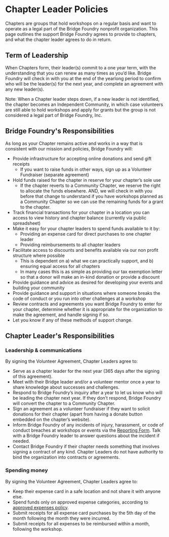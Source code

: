 # Chapter Leader Policies

Chapters are groups that hold workshops on a regular basis and want to operate as a legal part of the Bridge Foundry nonprofit organization. This page outlines the support Bridge Foundry agrees to provide to chapters, and what the chapter leader agrees to do in return.

## Term of Leadership
When Chapters form, their leader(s) commit to a one year term, with the understanding that you can renew as many times as you’d like. Bridge Foundry will check in with you at the end of the yearlong period to confirm who will be the leader(s) for the next year, and complete an agreement with any new leader(s). 

Note: When a Chapter leader steps down, if a new leader is not identified, the chapter becomes an Independent Community, in which case volunteers are still able to hold workshops and apply for grants but the group is not considered a legal part of Bridge Foundry, Inc.

## Bridge Foundry's Responsibilities
As long as your Chapter remains active and works in a way that is consistent with our mission and policies, Bridge Foundry will:

* Provide infrastructure for accepting online donations and send gift receipts 
    * If you want to raise funds in other ways, sign up as a Volunteer Fundraiser (separate agreement)
* Hold funds raised for the chapter in reserve for your chapter’s sole use
    * If the chapter reverts to a Community Chapter, we reserve the right to allocate the funds elsewhere. AND, we will check in with you before that change to understand if you have workshops planned as a Community Chapter so we can use the remaining funds for a grant to the chapter. 
* Track financial transactions for your chapter in a location you can access to view history and chapter balance (currently via public spreadsheet)
* Make it easy for your chapter leaders to spend funds available to it by:
    * Providing an expense card for direct purchases to one chapter leader
    * Providing reimbursements to all chapter leaders
* Facilitate access to discounts and benefits available via our non profit structure where possible
    * This is dependent on a) what we can practically support, and b) ensuring equal access for all chapters
    * In many cases this is as simple as providing our tax exemption letter so that a donor will make an in-kind donation or provide a discount
* Provide guidance and advice as desired for developing your events and building your community
* Provide guidance and support in situations where someone breaks the code of conduct or you run into other challenges at a workshop
* Review contracts and agreements you want Bridge Foundry to enter for your chapter, determine whether it is appropriate for the organization to make the agreement, and handle signing if so.
* Let you know if any of these methods of support change.

## Chapter Leader's Responsibilities
### Leadership & communications
By signing the Volunteer Agreement, Chapter Leaders agree to:

* Serve as a chapter leader for the next year (365 days after the signing of this agreement).
* Meet with their Bridge leader and/or a volunteer mentor once a year to share knowledge about successes and challenges.
* Respond to Bridge Foundry’s inquiry after a year to let us know who will be leading the chapter next year. If they don’t respond, Bridge Foundry will convert the chapter to a Community Chapter.
* Sign an agreement as a volunteer fundraiser if they want to solicit donations for their chapter (apart from having a donate button embedded on the chapter’s website).
* Inform Bridge Foundry of any incidents of injury, harassment, or code of conduct breaches at workshops or events via the [Reporting Form](https://docs.google.com/forms/d/e/1FAIpQLSfR8h4-BteTIpcKE9hULG43jet9rrBEMXh7ILoSLH_Ky2PXHg/viewform?usp=sf_link). Talk with a Bridge Foundry leader to answer questions about the incident if needed.
* Contact Bridge Foundry if their chapter needs something that involves signing a contract of any kind. Chapter Leaders do not have authority to bind the organization into contracts or agreements. 

### Spending money
By signing the Volunteer Agreement, Chapter Leaders agree to:

* Keep their expense card in a safe location and not share it with anyone else.
* Spend funds only on approved expense categories, according to [approved expenses policy](https://rebrand.ly/bf-approved-expenses-policy).
* Submit receipts for all expense card purchases by the 5th day of the month following the month they were incurred.
* Submit receipts for all expenses to be reimbursed within a month, following the workshop.

